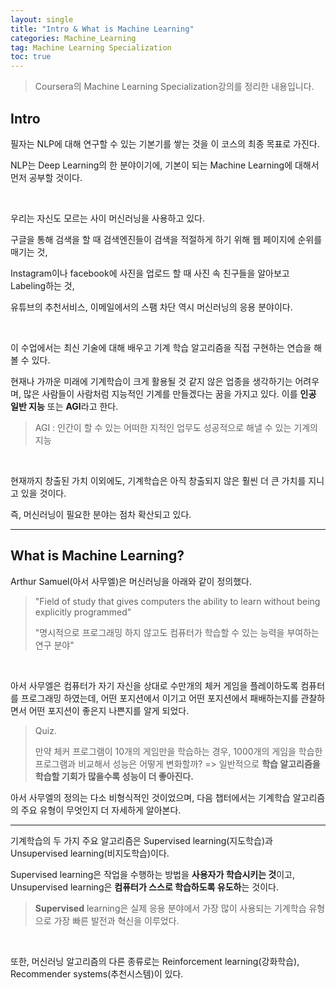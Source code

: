 ```yaml
---
layout: single
title: "Intro & What is Machine Learning"
categories: Machine_Learning
tag: Machine Learning Specialization
toc: true
---
```


> Coursera의 Machine Learning Specialization강의를 정리한 내용입니다.

## Intro

필자는 NLP에 대해 연구할 수 있는 기본기를 쌓는 것을 이 코스의 최종 목표로 가진다.

NLP는 Deep Learning의 한 분야이기에, 기본이 되는 Machine Learning에 대해서 먼저 공부할 것이다.

<br>

우리는 자신도 모르는 사이 머신러닝을 사용하고 있다.

구글을 통해 검색을 할 때 검색엔진들이 검색을 적절하게 하기 위해 웹 페이지에 순위를 매기는 것,

Instagram이나 facebook에 사진을 업로드 할 때 사진 속 친구들을 알아보고 Labeling하는 것,

유튜브의 추천서비스, 이메일에서의 스팸 차단 역시 머신러닝의 응용 분야이다.

<br>

이 수업에서는 최신 기술에 대해 배우고 기계 학습 알고리즘을 직접 구현하는 연습을 해볼 수 있다.

현재나 가까운 미래에 기계학습이 크게 활용될 것 같지 않은 업종을 생각하기는 어려우며, 많은 사람들이 사람처럼 지능적인 기계를 만들겠다는 꿈을 가지고 있다. 이를 **인공 일반 지능** 또는 **AGI**라고 한다.

>  AGI : 인간이 할 수 있는 어떠한 지적인 업무도 성공적으로 해낼 수 있는 기계의 지능

<br>

현재까지 창출된 가치 이외에도, 기계학습은 아직 창출되지 않은 훨씬 더 큰 가치를 지니고 있을 것이다.

즉, 머신러닝이 필요한 분야는 점차 확산되고 있다.

------

## What is Machine Learning?

Arthur Samuel(아서 사무엘)은 머신러닝을 아래와 같이 정의했다.

> "Field of study that gives computers the ability to learn without being explicitly programmed"
>
> "명시적으로 프로그래밍 하지 않고도 컴퓨터가 학습할 수 있는 능력을 부여하는 연구 분야"

<br>

아서 사무엘은 컴퓨터가 자기 자신을 상대로 수만개의 체커 게임을 플레이하도록 컴퓨터를 프로그래밍 하였는데, 어떤 포지션에서 이기고 어떤 포지션에서 패배하는지를 관찰하면서 어떤 포지션이 좋은지 나쁜지를 알게 되었다.

> Quiz.
>
> 만약 체커 프로그램이 10개의 게임만을 학습하는 경우, 1000개의 게임을 학습한 프로그램과 비교해서 성능은 어떻게 변화할까?
> => 일반적으로 **학습 알고리즘을 학습할 기회가 많을수록 성능이 더 좋아진다.**

아서 사무엘의 정의는 다소 비형식적인 것이었으며, 다음 챕터에서는 기계학습 알고리즘의 주요 유형이 무엇인지 더 자세하게 알아본다.

------

기계학습의 두 가지 주요 알고리즘은 Supervised learning(지도학습)과 Unsupervised learning(비지도학습)이다.

Supervised learning은 작업을 수행하는 방법을 **사용자가 학습시키는 것**이고, Unsupervised learning은 **컴퓨터가 스스로 학습하도록 유도하**는 것이다.

>  **Supervised** learning은 실제 응용 분야에서 가장 많이 사용되는 기계학습 유형으로 가장 빠른 발전과 혁신을 이루었다.

<br>

또한, 머신러닝 알고리즘의 다른 종류로는 Reinforcement learning(강화학습), Recommender systems(추천시스템)이 있다.